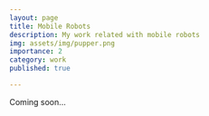 ```yaml
---
layout: page
title: Mobile Robots
description: My work related with mobile robots
img: assets/img/pupper.png
importance: 2
category: work
published: true

---
```

Coming soon...
